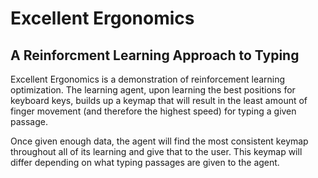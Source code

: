 # Excellent Ergonomics
## A Reinforcment Learning Approach to Typing

Excellent Ergonomics is a demonstration of reinforcement
learning optimization. The learning agent, upon learning
the best positions for keyboard keys, builds up a keymap
that will result in the least amount of finger movement
(and therefore the highest speed) for typing a given
passage.

Once given enough data, the agent will find the most consistent
keymap throughout all of its learning and give that to the user.
This keymap will differ depending on what typing passages are 
given to the agent.

